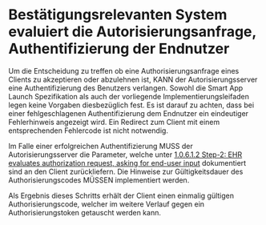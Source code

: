 # Bestätigungsrelevanten System evaluiert die Autorisierungsanfrage, Authentifizierung der Endnutzer

Um die Entscheidung zu treffen ob eine Authorisierungsanfrage eines Clients zu akzeptieren oder abzulehnen ist, KANN der Autorisierungsserver eine Authentifizierung des Benutzers verlangen.
Sowohl die Smart App Launch Spezifikation als auch der vorliegende Implementierungsleifaden legen keine Vorgaben diesbezüglich fest. Es ist darauf zu achten, dass bei einer fehlgeschlagenen Authentifizierung dem Endnutzer ein eindeutiger Fehlerhinweis angezeigt wird. Ein Redirect zum Client mit einem entsprechenden Fehlercode ist nicht notwendig.

Im Falle einer erfolgreichen Authentifizierung MUSS der Autorisierungsserver die Parameter, welche unter [1.0.6.1.2 Step-2: EHR evaluates authorization request, asking for end-user input](http://build.fhir.org/ig/HL7/smart-app-launch/index.html#step-2-ehr-evaluates-authorization-request-asking-for-end-user-input) dokumentiert sind an den Client zurückliefern. Die Hinweise zur Gültigkeitsdauer des Authorisierungscodes MÜSSEN implementiert werden.

Als Ergebnis dieses Schritts erhält der Client einen einmalig gültigen Authorisierungscode, welcher im weitere Verlauf gegen ein Authorisierungstoken getauscht werden kann.
